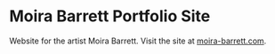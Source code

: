 # Moira Barrett Portfolio Site

Website for the artist Moira Barrett. Visit the site at [moira-barrett.com](https://wwww.moira-barrett.com).